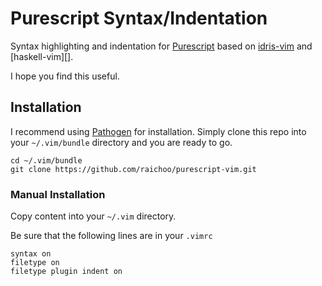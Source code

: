 Purescript Syntax/Indentation
=============================

Syntax highlighting and indentation for [Purescript][] based on [idris-vim][] and [haskell-vim][].

I hope you find this useful.

## Installation

I recommend using [Pathogen][] for installation. Simply clone
this repo into your `~/.vim/bundle` directory and you are ready to go.

    cd ~/.vim/bundle
    git clone https://github.com/raichoo/purescript-vim.git

### Manual Installation

Copy content into your `~/.vim` directory.

Be sure that the following lines are in your
`.vimrc`


    syntax on
    filetype on
    filetype plugin indent on

[Purescript]: http://www.purescript.org
[Pathogen]: https://github.com/tpope/vim-pathogen
[idris-vim]: https://github.com/idris-hackers/idris-vim
[idris-vim]: https://github.com/raichoo/haskell-vim
